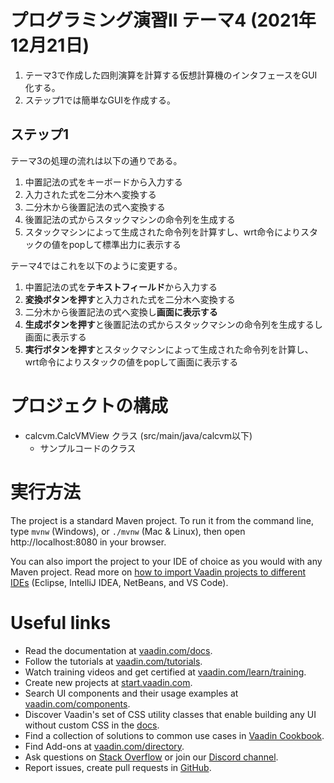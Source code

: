 # プログラミング演習II テーマ4 (2021年12月21日)

1. テーマ3で作成した四則演算を計算する仮想計算機のインタフェースをGUI化する。
2. ステップ1では簡単なGUIを作成する。

## ステップ1

テーマ3の処理の流れは以下の通りである。
1. 中置記法の式をキーボードから入力する
1. 入力された式を二分木へ変換する
1. 二分木から後置記法の式へ変換する
1. 後置記法の式からスタックマシンの命令列を生成する
1. スタックマシンによって生成された命令列を計算すし、wrt命令によりスタックの値をpopして標準出力に表示する

テーマ4ではこれを以下のように変更する。
1. 中置記法の式を**テキストフィールド**から入力する
1. **変換ボタンを押す**と入力された式を二分木へ変換する
1. 二分木から後置記法の式へ変換し**画面に表示する**
1. **生成ボタンを押す**と後置記法の式からスタックマシンの命令列を生成するし画面に表示する
1. **実行ボタンを押す**とスタックマシンによって生成された命令列を計算し、wrt命令によりスタックの値をpopして画面に表示する

# プロジェクトの構成

* calcvm.CalcVMView クラス (src/main/java/calcvm以下) 
  * サンプルコードのクラス

# 実行方法

The project is a standard Maven project. To run it from the command line,
type `mvnw` (Windows), or `./mvnw` (Mac & Linux), then open
http://localhost:8080 in your browser.

You can also import the project to your IDE of choice as you would with any
Maven project. Read more on [how to import Vaadin projects to different 
IDEs](https://vaadin.com/docs/latest/flow/guide/step-by-step/importing) (Eclipse, IntelliJ IDEA, NetBeans, and VS Code).

# Useful links

- Read the documentation at [vaadin.com/docs](https://vaadin.com/docs).
- Follow the tutorials at [vaadin.com/tutorials](https://vaadin.com/tutorials).
- Watch training videos and get certified at [vaadin.com/learn/training](https://vaadin.com/learn/training).
- Create new projects at [start.vaadin.com](https://start.vaadin.com/).
- Search UI components and their usage examples at [vaadin.com/components](https://vaadin.com/components).
- Discover Vaadin's set of CSS utility classes that enable building any UI without custom CSS in the [docs](https://vaadin.com/docs/latest/ds/foundation/utility-classes). 
- Find a collection of solutions to common use cases in [Vaadin Cookbook](https://cookbook.vaadin.com/).
- Find Add-ons at [vaadin.com/directory](https://vaadin.com/directory).
- Ask questions on [Stack Overflow](https://stackoverflow.com/questions/tagged/vaadin) or join our [Discord channel](https://discord.gg/MYFq5RTbBn).
- Report issues, create pull requests in [GitHub](https://github.com/vaadin/platform).
